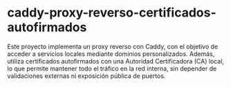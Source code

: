 # caddy-proxy-reverso-certificados-autofirmados
Este proyecto implementa un proxy reverso con Caddy, con el objetivo de acceder a servicios locales mediante dominios personalizados. Además, utiliza certificados autofirmados con una Autoridad Certificadora (CA) local, lo que permite mantener todo el tráfico en la red interna, sin depender de validaciones externas ni exposición pública de puertos.
